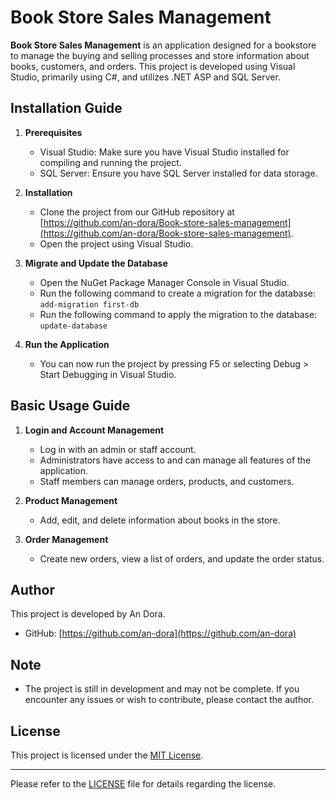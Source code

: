 # Book Store Sales Management

**Book Store Sales Management** is an application designed for a bookstore to manage the buying and selling processes and store information about books, customers, and orders. This project is developed using Visual Studio, primarily using C#, and utilizes .NET ASP and SQL Server.

## Installation Guide

1. **Prerequisites**
   - Visual Studio: Make sure you have Visual Studio installed for compiling and running the project.
   - SQL Server: Ensure you have SQL Server installed for data storage.

2. **Installation**
   - Clone the project from our GitHub repository at [https://github.com/an-dora/Book-store-sales-management](https://github.com/an-dora/Book-store-sales-management).
   - Open the project using Visual Studio.

3. **Migrate and Update the Database**
   - Open the NuGet Package Manager Console in Visual Studio.
   - Run the following command to create a migration for the database: `add-migration first-db`
   - Run the following command to apply the migration to the database: `update-database`

4. **Run the Application**
   - You can now run the project by pressing F5 or selecting Debug > Start Debugging in Visual Studio.

## Basic Usage Guide

1. **Login and Account Management**
   - Log in with an admin or staff account.
   - Administrators have access to and can manage all features of the application.
   - Staff members can manage orders, products, and customers.

2. **Product Management**
   - Add, edit, and delete information about books in the store.

3. **Order Management**
   - Create new orders, view a list of orders, and update the order status.

## Author
This project is developed by An Dora.
- GitHub: [https://github.com/an-dora](https://github.com/an-dora)

## Note
- The project is still in development and may not be complete. If you encounter any issues or wish to contribute, please contact the author.

## License
This project is licensed under the [MIT License](LICENSE).

---
Please refer to the [LICENSE](LICENSE) file for details regarding the license.
